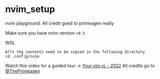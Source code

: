 # nvim_setup
nvim playground. All credit goed to primeagen really

Make sure you have nvim version `>0.5`

WSL

```
Allt thg contents need to be copied in the following directory
cd .config/nvim
```
Watch this video for a guided tour -> [Your vim rc - 2022](https://www.youtube.com/watch?v=x2QJYq4IX6M)
All credits go to [@ThePrimeagen](https://github.com/ThePrimeagen)
